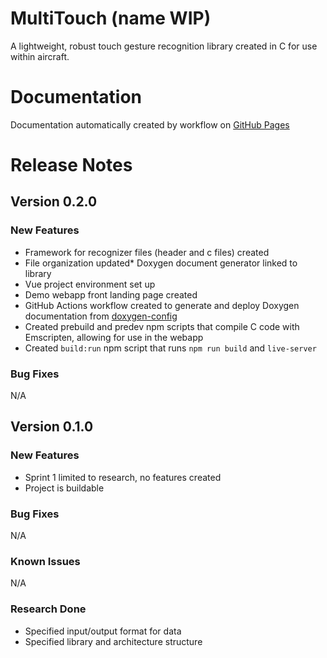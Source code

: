 # MultiTouch (name WIP)
A lightweight, robust touch gesture recognition library created in C for use within aircraft.

# Documentation
Documentation automatically created by workflow on [GitHub Pages](https://russell-newton.github.io/Team-2135-Graphics-Applications-for-Transparent-Electronic-Displays/)

# Release Notes

## Version 0.2.0
### New Features
* Framework for recognizer files (header and c files) created
* File organization updated* Doxygen document generator linked to library
* Vue project environment set up
* Demo webapp front landing page created
* GitHub Actions workflow created to generate and deploy Doxygen documentation from [doxygen-config](doxygen-config)
* Created prebuild and predev npm scripts that compile C code with Emscripten, allowing for use in the webapp
* Created `build:run` npm script that runs `npm run build` and `live-server`
### Bug Fixes
N/A

## Version 0.1.0
### New Features
* Sprint 1 limited to research, no features created
* Project is buildable
### Bug Fixes
N/A
### Known Issues
N/A

### Research Done
* Specified input/output format for data
* Specified library and architecture structure
